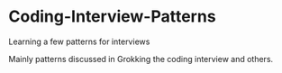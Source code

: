 # Coding-Interview-Patterns
Learning a few patterns for interviews

Mainly patterns discussed in Grokking the coding interview and others.
